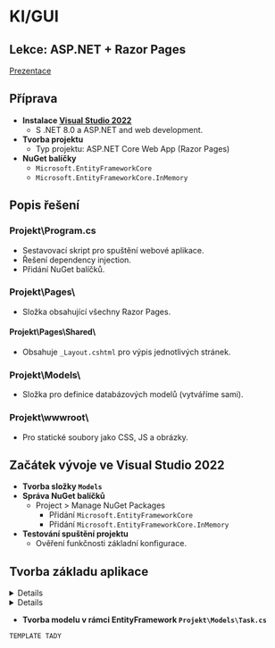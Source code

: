 # KI/GUI
## Lekce: ASP.NET + Razor Pages

[Prezentace](https://tinyurl.com/KI-GUI-PRE)

## Příprava
- **Instalace [Visual Studio 2022](https://visualstudio.microsoft.com/thank-you-downloading-visual-studio/?sku=Community&channel=Release&version=VS2022&source=VSLandingPage&cid=2030&passive=false)**
  - S .NET 8.0 a ASP.NET and web development.
- **Tvorba projektu**
  - Typ projektu: ASP.NET Core Web App (Razor Pages)
- **NuGet balíčky**
  - `Microsoft.EntityFrameworkCore`
  - `Microsoft.EntityFrameworkCore.InMemory`

## Popis řešení
### Projekt\Program.cs
- Sestavovací skript pro spuštění webové aplikace.
- Řešení dependency injection.
- Přidání NuGet balíčků.

### Projekt\Pages\
- Složka obsahující všechny Razor Pages.

#### Projekt\Pages\Shared\
- Obsahuje `_Layout.cshtml` pro výpis jednotlivých stránek.

### Projekt\Models\
- Složka pro definice databázových modelů (vytváříme sami).

### Projekt\wwwroot\
- Pro statické soubory jako CSS, JS a obrázky.

## Začátek vývoje ve Visual Studio 2022
- **Tvorba složky `Models`**
- **Správa NuGet balíčků**
  - Project > Manage NuGet Packages
    - Přidání `Microsoft.EntityFrameworkCore`
    - Přidání `Microsoft.EntityFrameworkCore.InMemory`
- **Testování spuštění projektu**
  - Ověření funkčnosti základní konfigurace.
## Tvorba základu aplikace
<details>
### **Tvorba formuláře `Projekt\Pages\Index.cshtml`**
Základní html formulář s pár bootstrap prvky.
```HTML
   <div class="container text-center">
    <div class="d-flex justify-content-center align-items-center my-4">
        <h1 class="display-4 px-2">TodoList</h1>
        <form method="post">
            <button type="submit" class="btn btn-primary rounded-circle p-0" style="width: 25px; height: 25px; font-size: 15px;" asp-page-handler="AddTask">
                @(Model.DisplayAddTask ? "-" : "+")
            </button>
        </form>
    </div>

    @if (Model.DisplayAddTask)
    {
        <form id="todolist" class="col-6 container">
            <div class="row">
                <div class="form-group col">
                    <label for="inputTask">Task</label>
                    <input type="text" class="form-control" id="inputTask">
                </div>
                <div class="form-group col">
                    <label for="inputDeadline">Deadline</label>
                    <input type="date" class="form-control" id="inputDeadline">
                </div>
            </div>
            <div class="container" style="max-width: 400px;">
                <div class="row">
                    <div class="col">
                        <input type="submit" value="Add Task" class="btn btn-primary my-3" />
                    </div>
                </div>
            </div>
        </form>
    }

<form id="content" class="my-5 container border rounded">
        @for (var i = 1; i < 21; i += 2)
        {
            int remainingDays = Model.GetRemainingDays(i);
            string textColor = remainingDays > 10 ? "green" : remainingDays > 5 ? "orange" : "red";

            <div class="row border-bottom mx-3 align-items-center">
                <div id="task" class="col my-3 col">
                    <div class="border-end pe-3">Lorem ipsum dolor sit amet, consectetuer adipiscing elit. Duis sapien nunc, commodo et</div>
                </div>
                <div id="deadline" class="col my-3 mx-3 col-lg-auto" style="color: @textColor">
                    <div>@DateTime.Now.AddDays(i)</div>
                </div>
                <div id="submit" class="col my-3 col-lg-2">
                    <input class="btn btn-outline-primary" type="submit" value="&#x2714;" />
                </div>
            </div>
        }
    </form>
</div>
```
</details>

<details>
Samozřejmě je třeba propojit hmtl a C# pomocí razor dekorátoru
```C#
   @page
@model IndexModel
@{
  ViewData["Title"] = "TodoList";
}
```

</details>

- **Tvorba modelu v rámci EntityFramework `Projekt\Models\Task.cs`**
```
TEMPLATE TADY
```
